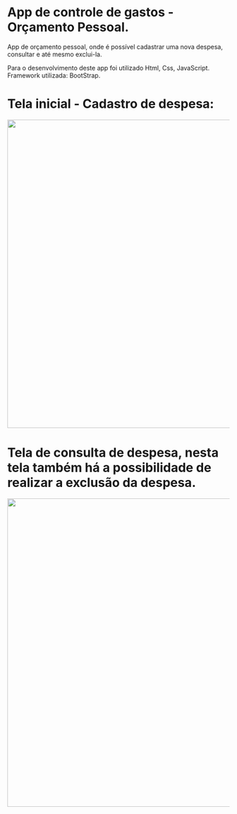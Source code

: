 # App de controle de gastos - Orçamento Pessoal.

App de orçamento pessoal, onde é possível cadastrar uma nova despesa, consultar e até mesmo exclui-la.

Para o desenvolvimento deste app foi utilizado Html, Css, JavaScript. Framework utilizada: BootStrap.

# Tela inicial - Cadastro de despesa:
<div align="center">
<img src="https://user-images.githubusercontent.com/84300004/128222404-25d2fc05-5f9d-4e49-9109-07ef6c6edfe4.png" width="700px" />
</div>

# Tela de consulta de despesa, nesta tela também há a possibilidade de realizar a exclusão da despesa.
<div align="center">
<img src="https://user-images.githubusercontent.com/84300004/128222539-83cbb0f6-2867-4276-b9cc-1d046bae78a2.png" width="700px" />
</div>


